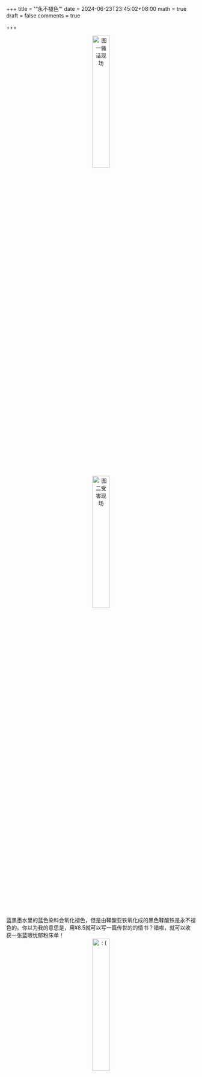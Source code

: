 +++
title = '“永不褪色”'
date = 2024-06-23T23:45:02+08:00
math = true                                
draft = false
comments = true

+++

 <div align="center">
 <img src="https://pic1.zhimg.com/80/v2-5f0e76d5dee609d877c48cb38792719b_1440w.png" alt="图一骚话现场" width="30%" height="auto">
 </div>

 <div align="center">
 <img src="https://pic1.zhimg.com/80/v2-b2c44a3dd57b4455e3d8450be01bde13_1440w.png" alt="图二受害现场" width="30%" height="auto">
 </div>
蓝黑墨水里的蓝色染料会氧化褪色，但是由鞣酸亚铁氧化成的黑色鞣酸铁是永不褪色的。你以为我的意思是，用¥8.5就可以写一篇传世的的情书？错啦，就可以收获一张蓝眼忧郁粉床单！

 <div align="center">
 <img src="https://picx.zhimg.com/80/v2-2fc8ec73d54529f7cf578fb535e2e890_1440w.gif" alt=": (" width="30%" height="auto">
 </div>
